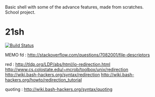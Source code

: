 Basic shell with some of the advance features, made from scratches. School project.

# 21sh
[![Build Status](https://travis-ci.org/Arigowin/21sh.svg?branch=master)](https://travis-ci.org/Arigowin/21sh)

MEMO
fd : 
http://stackoverflow.com/questions/7082001/file-descriptors

red : 
http://tldp.org/LDP/abs/html/io-redirection.html
http://www.cs.colostate.edu/~mcrob/toolbox/unix/redirection
http://wiki.bash-hackers.org/syntax/redirection
http://wiki.bash-hackers.org/howto/redirection_tutorial

quoting : 
http://wiki.bash-hackers.org/syntax/quoting


